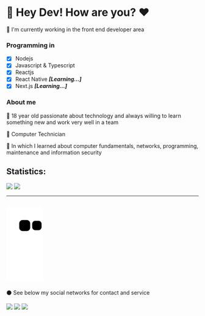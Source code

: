 # :wave: Hey Dev! How are you? ❤
💬 I'm currently working in the front end developer area

### Programming in 
- [x] Nodejs
- [x] Javascript & Typescript
- [x] Reactjs
- [x] React Native **_[Learning...]_**
- [x] Next.js **_[Learning...]_**
### About me 
  🔸 18 year old passionate about technology and always willing to learn something new and work very well in a team

  🔸 Computer Technician 

  🔸 In which I learned about computer fundamentals, networks, programming, maintenance and information security

## Statistics:

<div>
  <img height="160em" src="https://github-readme-stats.vercel.app/api?username=efernandev&show_icons=true&theme=tokyonight&include_all_commits=true&count_private=true"/>
  <img height="160em" src="https://github-readme-stats.vercel.app/api/top-langs/?username=efernandev&layout=compact&langs_count=7&theme=tokyonight"/>
</div>


--- 
 ![Snake animation](https://github.com/rafaballerini/rafaballerini/blob/output/github-contribution-grid-snake.svg)
--- 

⚫ See below my social networks for contact and service

[<img src="https://img.shields.io/badge/twitter-%231DA1F2.svg?&style=for-the-badge&logo=twitter&logoColor=white" />](https://twitter.com/dudufs1_)
[<img src = "https://img.shields.io/badge/instagram-%23E4405F.svg?&style=for-the-badge&logo=instagram&logoColor=white">](https://www.instagram.com/dudufs1_/)
[<img src = "https://img.shields.io/badge/Telegram-2CA5E0?style=for-the-badge&logo=telegram&logoColor=white">](https://t.me/efernandev)

